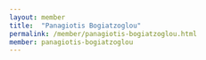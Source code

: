 ```yaml
---
layout: member
title:  "Panagiotis Bogiatzoglou"
permalink: /member/panagiotis-bogiatzoglou.html
member: panagiotis-bogiatzoglou
---
```

